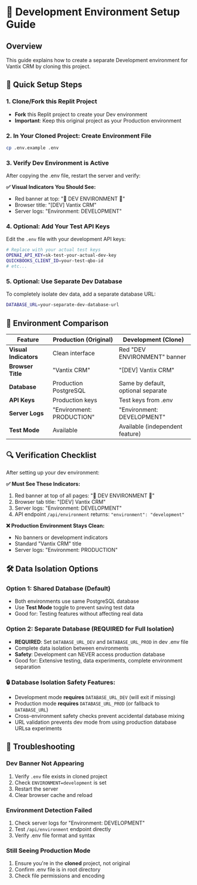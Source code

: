 # 🔧 Development Environment Setup Guide

## Overview
This guide explains how to create a separate Development environment for Vantix CRM by cloning this project.

## 🚀 Quick Setup Steps

### 1. Clone/Fork this Replit Project
- **Fork** this Replit project to create your Dev environment
- **Important**: Keep this original project as your Production environment

### 2. In Your Cloned Project: Create Environment File
```bash
cp .env.example .env
```

### 3. Verify Dev Environment is Active
After copying the .env file, restart the server and verify:

**✅ Visual Indicators You Should See:**
- Red banner at top: "🚧 DEV ENVIRONMENT 🚧"
- Browser title: "[DEV] Vantix CRM"
- Server logs: "Environment: DEVELOPMENT"

### 4. Optional: Add Your Test API Keys
Edit the `.env` file with your development API keys:
```bash
# Replace with your actual test keys
OPENAI_API_KEY=sk-test-your-actual-dev-key
QUICKBOOKS_CLIENT_ID=your-test-qbo-id
# etc...
```

### 5. Optional: Use Separate Dev Database
To completely isolate dev data, add a separate database URL:
```bash
DATABASE_URL=your-separate-dev-database-url
```

## 🎯 Environment Comparison

| Feature | Production (Original) | Development (Clone) |
|---------|----------------------|---------------------|
| **Visual Indicators** | Clean interface | Red "DEV ENVIRONMENT" banner |
| **Browser Title** | "Vantix CRM" | "[DEV] Vantix CRM" |
| **Database** | Production PostgreSQL | Same by default, optional separate |
| **API Keys** | Production keys | Test keys from .env |
| **Server Logs** | "Environment: PRODUCTION" | "Environment: DEVELOPMENT" |
| **Test Mode** | Available | Available (independent feature) |

## 🔍 Verification Checklist

After setting up your dev environment:

**✅ Must See These Indicators:**
1. Red banner at top of all pages: "🚧 DEV ENVIRONMENT 🚧"
2. Browser tab title: "[DEV] Vantix CRM"
3. Server logs: "Environment: DEVELOPMENT"
4. API endpoint `/api/environment` returns: `"environment": "development"`

**❌ Production Environment Stays Clean:**
- No banners or development indicators
- Standard "Vantix CRM" title
- Server logs: "Environment: PRODUCTION"

## 🛠️ Data Isolation Options

### Option 1: Shared Database (Default)
- Both environments use same PostgreSQL database
- Use **Test Mode** toggle to prevent saving test data
- Good for: Testing features without affecting real data

### Option 2: Separate Database (REQUIRED for Full Isolation)
- **REQUIRED**: Set `DATABASE_URL_DEV` and `DATABASE_URL_PROD` in dev .env file
- Complete data isolation between environments
- **Safety**: Development can NEVER access production database
- Good for: Extensive testing, data experiments, complete environment separation

### 🔒 Database Isolation Safety Features:
- Development mode **requires** `DATABASE_URL_DEV` (will exit if missing)
- Production mode **requires** `DATABASE_URL_PROD` (or fallback to `DATABASE_URL`)
- Cross-environment safety checks prevent accidental database mixing
- URL validation prevents dev mode from using production database URLsa experiments

## 🚨 Troubleshooting

### Dev Banner Not Appearing
1. Verify `.env` file exists in cloned project
2. Check `ENVIRONMENT=development` is set
3. Restart the server
4. Clear browser cache and reload

### Environment Detection Failed
1. Check server logs for "Environment: DEVELOPMENT" 
2. Test `/api/environment` endpoint directly
3. Verify .env file format and syntax

### Still Seeing Production Mode
1. Ensure you're in the **cloned** project, not original
2. Confirm .env file is in root directory
3. Check file permissions and encoding